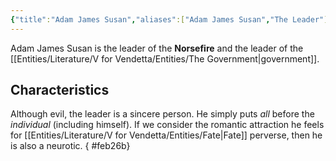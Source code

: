 ```yaml
---
{"title":"Adam James Susan","aliases":["Adam James Susan","The Leader"],"type":"Character","created":"2023-10-26T12:29:00+06:00","updated":"2023-10-26T12:58:29+06:00","dg-publish":true,"dg-note-icon":1,"tags":["VforVendetta"],"permalink":"/entities/literature/v-for-vendetta/characters/adam-james-susan/","dgPassFrontmatter":true,"noteIcon":1}
---
```


Adam James Susan is the leader of the **Norsefire** and the leader of the [[Entities/Literature/V for Vendetta/Entities/The Government\|government]].

## Characteristics
Although evil, the leader is a sincere person. He simply puts *all* before the *individual* (including himself). If we consider the romantic attraction he feels for [[Entities/Literature/V for Vendetta/Entities/Fate\|Fate]] perverse, then he is also a neurotic.
{ #feb26b}
